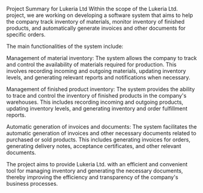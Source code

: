 Project Summary for Lukeria Ltd
Within the scope of the Lukeria Ltd. project, we are working on developing a software system that aims to help the company track inventory of materials, monitor inventory of finished products, and automatically generate invoices and other documents for specific orders.

The main functionalities of the system include:

Management of material inventory: The system allows the company to track and control the availability of materials required for production. This involves recording incoming and outgoing materials, updating inventory levels, and generating relevant reports and notifications when necessary.

Management of finished product inventory: The system provides the ability to trace and control the inventory of finished products in the company's warehouses. This includes recording incoming and outgoing products, updating inventory levels, and generating inventory and order fulfillment reports.

Automatic generation of invoices and documents: The system facilitates the automatic generation of invoices and other necessary documents related to purchased or sold products. This includes generating invoices for orders, generating delivery notes, acceptance certificates, and other relevant documents.

The project aims to provide Lukeria Ltd. with an efficient and convenient tool for managing inventory and generating the necessary documents, thereby improving the efficiency and transparency of the company's business processes.
